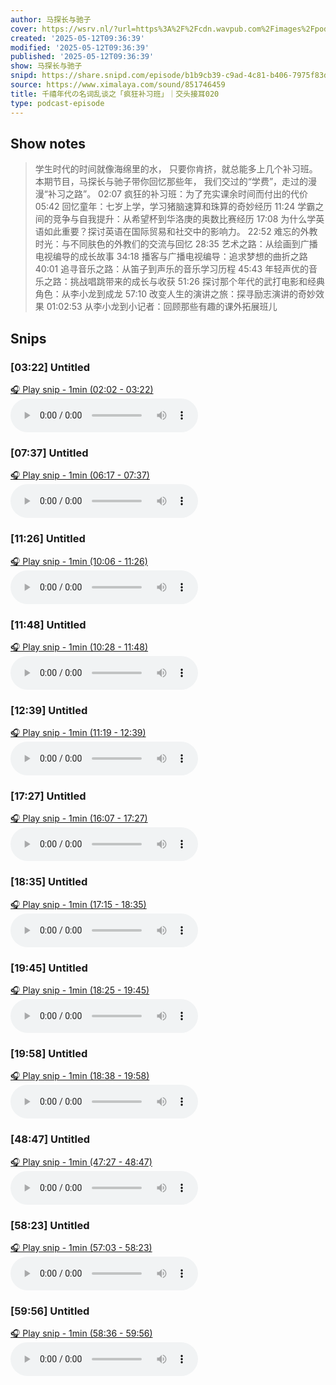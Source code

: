 ```yaml
---
author: 马探长与驰子
cover: https://wsrv.nl/?url=https%3A%2F%2Fcdn.wavpub.com%2Fimages%2Fpodcast-logo%2Fmuchpodcast-n.jpg&w=200&h=200
created: '2025-05-12T09:36:39'
modified: '2025-05-12T09:36:39'
published: '2025-05-12T09:36:39'
show: 马探长与驰子
snipd: https://share.snipd.com/episode/b1b9cb39-c9ad-4c81-b406-7975f83df9fc
source: https://www.ximalaya.com/sound/851746459
title: 千禧年代の名词乱谈之「疯狂补习班」｜交头接耳020
type: podcast-episode
---
```



## Show notes
> 学生时代的时间就像海绵里的水，
> 只要你肯挤，就总能多上几个补习班。
> 本期节目，马探长与驰子带你回忆那些年，
> 我们交过的“学费”，走过的漫漫“补习之路”。
> 02:07 疯狂的补习班：为了充实课余时间而付出的代价
> 05:42 回忆童年：七岁上学，学习猪脑速算和珠算的奇妙经历
> 11:24 学霸之间的竞争与自我提升：从希望杯到华洛庚的奥数比赛经历
> 17:08 为什么学英语如此重要？探讨英语在国际贸易和社交中的影响力。
> 22:52 难忘的外教时光：与不同肤色的外教们的交流与回忆
> 28:35 艺术之路：从绘画到广播电视编导的成长故事
> 34:18 播客与广播电视编导：追求梦想的曲折之路
> 40:01 追寻音乐之路：从笛子到声乐的音乐学习历程
> 45:43 年轻声优的音乐之路：挑战唱跳带来的成长与收获
> 51:26 探讨那个年代的武打电影和经典角色：从李小龙到成龙
> 57:10 改变人生的演讲之旅：探寻励志演讲的奇妙效果
> 01:02:53 从李小龙到小记者：回顾那些有趣的课外拓展班儿

## Snips
### [03:22] Untitled
[🎧 Play snip - 1min️ (02:02 - 03:22)](https://share.snipd.com/snip/78bf899a-38e0-4d0f-aa01-d171b340b5f2)
<audio controls> <source src="https://tk.wavpub.com/WPDL_cPYWRCANWGbNRyEZXzfsUWJDVGfnPaNzqGCXjJKjjcfjRxxybZEAWhetgK-c3.m4a#t=02:02,03:22"> </audio>
### [07:37] Untitled
[🎧 Play snip - 1min️ (06:17 - 07:37)](https://share.snipd.com/snip/7e110e42-0875-4ba1-bd3a-46cff9f08103)
<audio controls> <source src="https://tk.wavpub.com/WPDL_cPYWRCANWGbNRyEZXzfsUWJDVGfnPaNzqGCXjJKjjcfjRxxybZEAWhetgK-c3.m4a#t=06:17,07:37"> </audio>
### [11:26] Untitled
[🎧 Play snip - 1min️ (10:06 - 11:26)](https://share.snipd.com/snip/a346ed7c-efd5-47fe-82bc-24dad2b0c356)
<audio controls> <source src="https://tk.wavpub.com/WPDL_cPYWRCANWGbNRyEZXzfsUWJDVGfnPaNzqGCXjJKjjcfjRxxybZEAWhetgK-c3.m4a#t=10:06,11:26"> </audio>
### [11:48] Untitled
[🎧 Play snip - 1min️ (10:28 - 11:48)](https://share.snipd.com/snip/2d2f2e08-b880-4c02-8ca4-112e99114d82)
<audio controls> <source src="https://tk.wavpub.com/WPDL_cPYWRCANWGbNRyEZXzfsUWJDVGfnPaNzqGCXjJKjjcfjRxxybZEAWhetgK-c3.m4a#t=10:28,11:48"> </audio>
### [12:39] Untitled
[🎧 Play snip - 1min️ (11:19 - 12:39)](https://share.snipd.com/snip/df74327b-2577-45e7-88c9-73e32ea4cfe0)
<audio controls> <source src="https://tk.wavpub.com/WPDL_cPYWRCANWGbNRyEZXzfsUWJDVGfnPaNzqGCXjJKjjcfjRxxybZEAWhetgK-c3.m4a#t=11:19,12:39"> </audio>
### [17:27] Untitled
[🎧 Play snip - 1min️ (16:07 - 17:27)](https://share.snipd.com/snip/eece8345-250c-452b-b1b0-1325151c7dc9)
<audio controls> <source src="https://tk.wavpub.com/WPDL_cPYWRCANWGbNRyEZXzfsUWJDVGfnPaNzqGCXjJKjjcfjRxxybZEAWhetgK-c3.m4a#t=16:07,17:27"> </audio>
### [18:35] Untitled
[🎧 Play snip - 1min️ (17:15 - 18:35)](https://share.snipd.com/snip/fdafa13d-3e2b-4557-83ca-94da4a8c3143)
<audio controls> <source src="https://tk.wavpub.com/WPDL_cPYWRCANWGbNRyEZXzfsUWJDVGfnPaNzqGCXjJKjjcfjRxxybZEAWhetgK-c3.m4a#t=17:15,18:35"> </audio>
### [19:45] Untitled
[🎧 Play snip - 1min️ (18:25 - 19:45)](https://share.snipd.com/snip/f351bbdf-655f-48ea-a9f1-28cf347ffcbd)
<audio controls> <source src="https://tk.wavpub.com/WPDL_cPYWRCANWGbNRyEZXzfsUWJDVGfnPaNzqGCXjJKjjcfjRxxybZEAWhetgK-c3.m4a#t=18:25,19:45"> </audio>
### [19:58] Untitled
[🎧 Play snip - 1min️ (18:38 - 19:58)](https://share.snipd.com/snip/0c82208a-1120-4794-a33c-b270add9cccf)
<audio controls> <source src="https://tk.wavpub.com/WPDL_cPYWRCANWGbNRyEZXzfsUWJDVGfnPaNzqGCXjJKjjcfjRxxybZEAWhetgK-c3.m4a#t=18:38,19:58"> </audio>
### [48:47] Untitled
[🎧 Play snip - 1min️ (47:27 - 48:47)](https://share.snipd.com/snip/6f753b68-4b23-4486-8d53-32c24d7755d5)
<audio controls> <source src="https://tk.wavpub.com/WPDL_cPYWRCANWGbNRyEZXzfsUWJDVGfnPaNzqGCXjJKjjcfjRxxybZEAWhetgK-c3.m4a#t=47:27,48:47"> </audio>
### [58:23] Untitled
[🎧 Play snip - 1min️ (57:03 - 58:23)](https://share.snipd.com/snip/27d9e2d3-30cf-4fc0-a7ee-05ed18151242)
<audio controls> <source src="https://tk.wavpub.com/WPDL_cPYWRCANWGbNRyEZXzfsUWJDVGfnPaNzqGCXjJKjjcfjRxxybZEAWhetgK-c3.m4a#t=57:03,58:23"> </audio>
### [59:56] Untitled
[🎧 Play snip - 1min️ (58:36 - 59:56)](https://share.snipd.com/snip/1bce201e-e67d-454c-ae3a-a7abfeeec26f)
<audio controls> <source src="https://tk.wavpub.com/WPDL_cPYWRCANWGbNRyEZXzfsUWJDVGfnPaNzqGCXjJKjjcfjRxxybZEAWhetgK-c3.m4a#t=58:36,59:56"> </audio>
